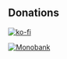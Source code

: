 ## Donations

[![ko-fi](https://www.ko-fi.com/img/githubbutton_sm.svg)](https://ko-fi.com/lowlife)

[![Monobank](https://www.monobank.ua/resources/1.0.22.1-1684902721000/img/favicon/apple/apple-touch-icon-152x152.png)](https://send.monobank.ua/jar/6LpRcDHGzR)
